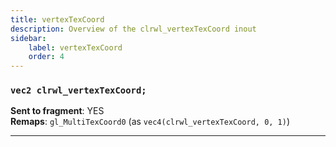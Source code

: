 ```yaml
---
title: vertexTexCoord
description: Overview of the clrwl_vertexTexCoord inout
sidebar:
    label: vertexTexCoord
    order: 4
---
```


### `vec2 clrwl_vertexTexCoord;`

**Sent to fragment**: YES  
**Remaps**: `gl_MultiTexCoord0` (as `vec4(clrwl_vertexTexCoord, 0, 1)`)  

---
